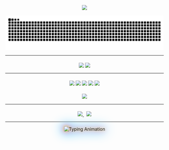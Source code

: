 <!-- Header -->
<p align="center">
  <img src="https://capsule-render.vercel.app/api?type=waving&color=gradient&customColorList=6,12,20,24,30&height=200&section=header&text=ROHIT%20MOHAN&fontSize=70&fontAlignY=35&desc=Robotics%20·%20ML%20·%20Innovation&descAlignY=60&animation=twinkling&fontColor=f7d747"/>
</p>

<p align="center">
  <img src="https://raw.githubusercontent.com/imrohit44/imrohit44/output/github-contribution-grid-snake-dark.svg" alt="github contribution grid snake animation" />
</p>

---
###

<p align="center">
  <img src="https://github-readme-streak-stats.herokuapp.com/?user=imrohit44&theme=github-dark-dimmed&hide_border=true&ring=f7d747&fire=f7d747&currStreakLabel=f7d747" width="47%"/>
  <img src="https://github-readme-stats.vercel.app/api/top-langs/?username=imrohit44&layout=compact&hide_border=true&theme=github_dark&title_color=f7d747&text_color=c9d1d9&langs_count=6&card_width=420&custom_title=Most%20Used%20Languages" width="47%"/>
</p>


---
###

<p align="center">
  <img src="https://img.shields.io/badge/Python-f7d747?style=for-the-badge&logo=python&logoColor=black&labelColor=0d1117"/>
  <img src="https://img.shields.io/badge/PyTorch-f7d747?style=for-the-badge&logo=pytorch&logoColor=black&labelColor=0d1117"/>
  <img src="https://img.shields.io/badge/OpenCV-f7d747?style=for-the-badge&logo=opencv&logoColor=black&labelColor=0d1117"/>
  <img src="https://img.shields.io/badge/ROS-f7d747?style=for-the-badge&logo=ros&logoColor=black&labelColor=0d1117"/>
  <img src="https://img.shields.io/badge/Linux-f7d747?style=for-the-badge&logo=linux&logoColor=black&labelColor=0d1117"/>
</p>

###
<p align="center">
  <img src="https://skillicons.dev/icons?i=python,pytorch,opencv,tensorflow,ros,linux,docker,git&theme=dark&perline=8"/>
</p>

---
###

<p align="center">
  <a href="mailto:rohitmohan7804@gmail.com">
    <img src="https://img.shields.io/badge/Gmail-f7d747?style=for-the-badge&logo=gmail&logoColor=black"/>
  </a>
  &nbsp;
  <a href="https://linkedin.com/in/rohitmohan-dev">
    <img src="https://img.shields.io/badge/LinkedIn-f7d747?style=for-the-badge&logo=linkedin&logoColor=black"/>
  </a>
</p>

---

<p align="center">
  <div align="center" style="
    animation: pulse 3s infinite;
    text-align: center;
  ">
    <img src="https://readme-typing-svg.herokuapp.com?font=Fira+Code&size=30&pause=1000&duration=4000&center=true&vCenter=true&width=800&height=70&lines=Designing+Intelligence+That+Thinks;Turning+Circuits+into+Consciousness;Innovation+That+Glows+in+the+Dark;Beyond+Code%2C+Beyond+Limits&color=F7D747&color2=FF6EC7&color3=00BFFF" alt="Typing Animation"/>
  </div>
</p>

<!-- Pulse animation -->
<style>
@keyframes pulse {
  0% { filter: drop-shadow(0 0 2px #f7d747) drop-shadow(0 0 5px #ff6ec7) drop-shadow(0 0 10px #00bfff); }
  50% { filter: drop-shadow(0 0 6px #f7d747) drop-shadow(0 0 12px #ff6ec7) drop-shadow(0 0 20px #00bfff); }
  100% { filter: drop-shadow(0 0 2px #f7d747) drop-shadow(0 0 5px #ff6ec7) drop-shadow(0 0 10px #00bfff); }
}
</style>


